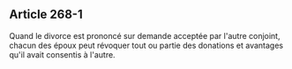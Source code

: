 Article 268-1
----
Quand le divorce est prononcé sur demande acceptée par l'autre conjoint, chacun
des époux peut révoquer tout ou partie des donations et avantages qu'il avait
consentis à l'autre.
